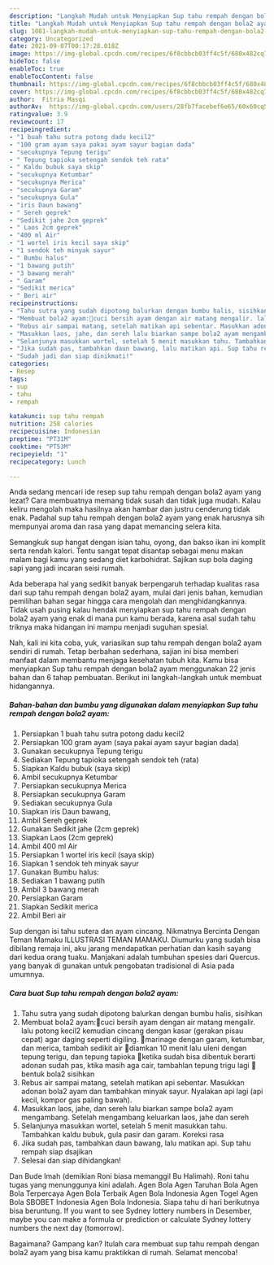 ```yaml
---
description: "Langkah Mudah untuk Menyiapkan Sup tahu rempah dengan bola2 ayam yang Lezat"
title: "Langkah Mudah untuk Menyiapkan Sup tahu rempah dengan bola2 ayam yang Lezat"
slug: 1081-langkah-mudah-untuk-menyiapkan-sup-tahu-rempah-dengan-bola2-ayam-yang-lezat
category: Uncategorized
date: 2021-09-07T00:17:28.018Z
image: https://img-global.cpcdn.com/recipes/6f8cbbcb03ff4c5f/680x482cq70/sup-tahu-rempah-dengan-bola2-ayam-foto-resep-utama.jpg
hideToc: false
enableToc: true
enableTocContent: false
thumbnail: https://img-global.cpcdn.com/recipes/6f8cbbcb03ff4c5f/680x482cq70/sup-tahu-rempah-dengan-bola2-ayam-foto-resep-utama.jpg
cover: https://img-global.cpcdn.com/recipes/6f8cbbcb03ff4c5f/680x482cq70/sup-tahu-rempah-dengan-bola2-ayam-foto-resep-utama.jpg
author:  Fitria Masqi
authorAv:  https://img-global.cpcdn.com/users/28fb7facebef6e65/60x60cq50/avatar.jpg
ratingvalue: 3.9
reviewcount: 17
recipeingredient:
- "1 buah tahu sutra potong dadu kecil2"
- "100 gram ayam saya pakai ayam sayur bagian dada"
- "secukupnya Tepung terigu"
- " Tepung tapioka setengah sendok teh rata"
- " Kaldu bubuk saya skip"
- "secukupnya Ketumbar"
- "secukupnya Merica"
- "secukupnya Garam"
- "secukupnya Gula"
- "iris Daun bawang"
- " Sereh geprek"
- "Sedikit jahe 2cm geprek"
- " Laos 2cm geprek"
- "400 ml Air"
- "1 wortel iris kecil saya skip"
- "1 sendok teh minyak sayur"
- " Bumbu halus"
- "1 bawang putih"
- "3 bawang merah"
- " Garam"
- "Sedikit merica"
- " Beri air"
recipeinstructions:
- "Tahu sutra yang sudah dipotong balurkan dengan bumbu halis, sisihkan"
- "Membuat bola2 ayam:🍓cuci bersih ayam dengan air matang mengalir. lalu potong kecil2 kemudian cincang dengan kasar (gerakan pisau cepat) agar daging seperti digiling. 🍓marinage dengan garam, ketumbar, dan merica, tambah sedikit air 🍓diamkan 10 menit lalu uleni dengan tepung terigu, dan tepung tapioka 🍓ketika sudah bisa dibentuk berarti adonan sudah pas, ktika masih aga cair, tambahlan tepung trigu lagi 🍓bentuk bola2 sisihkan"
- "Rebus air sampai matang, setelah matikan api sebentar. Masukkan adonan bola2 ayam dan tambahkan minyak sayur. Nyalakan api lagi (api kecil, kompor gas paling bawah)."
- "Masukkan laos, jahe, dan sereh lalu biarkan sampe bola2 ayam mengambang. Setelah mengambang keluarkan laos, jahe dan sereh"
- "Selanjunya masukkan wortel, setelah 5 menit masukkan tahu. Tambahkan kaldu bubuk, gula pasir dan garam. Koreksi rasa"
- "Jika sudah pas, tambahkan daun bawang, lalu matikan api. Sup tahu rempah siap dsajikan"
- "Sudah jadi dan siap dinikmati!"
categories:
- Resep
tags:
- sup
- tahu
- rempah

katakunci: sup tahu rempah 
nutrition: 258 calories
recipecuisine: Indonesian
preptime: "PT31M"
cooktime: "PT53M"
recipeyield: "1"
recipecategory: Lunch

---
```



Anda sedang mencari ide resep sup tahu rempah dengan bola2 ayam yang lezat? Cara membuatnya memang tidak susah dan tidak juga mudah. Kalau keliru mengolah maka hasilnya akan hambar dan justru cenderung tidak enak. Padahal sup tahu rempah dengan bola2 ayam yang enak harusnya sih mempunyai aroma dan rasa yang dapat memancing selera kita.


Semangkuk sup hangat dengan isian tahu, oyong, dan bakso ikan ini komplit serta rendah kalori. Tentu sangat tepat disantap sebagai menu makan malam bagi kamu yang sedang diet karbohidrat. Sajikan sup bola daging sapi yang jadi incaran seisi rumah.

Ada beberapa hal yang sedikit banyak berpengaruh terhadap kualitas rasa dari sup tahu rempah dengan bola2 ayam, mulai dari jenis bahan, kemudian pemilihan bahan segar hingga cara mengolah dan menghidangkannya. Tidak usah pusing kalau hendak menyiapkan sup tahu rempah dengan bola2 ayam yang enak di mana pun kamu berada, karena asal sudah tahu triknya maka hidangan ini mampu menjadi suguhan spesial.


Nah, kali ini kita coba, yuk, variasikan sup tahu rempah dengan bola2 ayam sendiri di rumah. Tetap berbahan sederhana, sajian ini bisa memberi manfaat dalam membantu menjaga kesehatan tubuh kita. Kamu bisa menyiapkan Sup tahu rempah dengan bola2 ayam menggunakan 22 jenis bahan dan 6 tahap pembuatan. Berikut ini langkah-langkah untuk membuat hidangannya.

<!--inarticleads1-->

##### Bahan-bahan dan bumbu yang digunakan dalam menyiapkan Sup tahu rempah dengan bola2 ayam:

1. Persiapkan 1 buah tahu sutra potong dadu kecil2
1. Persiapkan 100 gram ayam (saya pakai ayam sayur bagian dada)
1. Gunakan secukupnya Tepung terigu
1. Sediakan  Tepung tapioka setengah sendok teh (rata)
1. Siapkan  Kaldu bubuk (saya skip)
1. Ambil secukupnya Ketumbar
1. Persiapkan secukupnya Merica
1. Persiapkan secukupnya Garam
1. Sediakan secukupnya Gula
1. Siapkan iris Daun bawang,
1. Ambil  Sereh geprek
1. Gunakan Sedikit jahe (2cm geprek)
1. Siapkan  Laos (2cm geprek)
1. Ambil 400 ml Air
1. Persiapkan 1 wortel iris kecil (saya skip)
1. Siapkan 1 sendok teh minyak sayur
1. Gunakan  Bumbu halus:
1. Sediakan 1 bawang putih
1. Ambil 3 bawang merah
1. Persiapkan  Garam
1. Siapkan Sedikit merica
1. Ambil  Beri air


Sup dengan isi tahu sutera dan ayam cincang. Nikmatnya Bercinta Dengan Teman Mamaku ILLUSTRASI TEMAN MAMAKU. Diumurku yang sudah bisa dibilang remaja ini, aku jarang mendapatkan perhatian dan kasih sayang dari kedua orang tuaku. Manjakani adalah tumbuhan spesies dari Quercus. yang banyak di gunakan untuk pengobatan tradisional di Asia pada umumnya. 

<!--inarticleads2-->

##### Cara buat Sup tahu rempah dengan bola2 ayam:

1. Tahu sutra yang sudah dipotong balurkan dengan bumbu halis, sisihkan
1. Membuat bola2 ayam:🍓cuci bersih ayam dengan air matang mengalir. lalu potong kecil2 kemudian cincang dengan kasar (gerakan pisau cepat) agar daging seperti digiling. 🍓marinage dengan garam, ketumbar, dan merica, tambah sedikit air 🍓diamkan 10 menit lalu uleni dengan tepung terigu, dan tepung tapioka 🍓ketika sudah bisa dibentuk berarti adonan sudah pas, ktika masih aga cair, tambahlan tepung trigu lagi 🍓bentuk bola2 sisihkan
1. Rebus air sampai matang, setelah matikan api sebentar. Masukkan adonan bola2 ayam dan tambahkan minyak sayur. Nyalakan api lagi (api kecil, kompor gas paling bawah).
1. Masukkan laos, jahe, dan sereh lalu biarkan sampe bola2 ayam mengambang. Setelah mengambang keluarkan laos, jahe dan sereh
1. Selanjunya masukkan wortel, setelah 5 menit masukkan tahu. Tambahkan kaldu bubuk, gula pasir dan garam. Koreksi rasa
1. Jika sudah pas, tambahkan daun bawang, lalu matikan api. Sup tahu rempah siap dsajikan
1. Selesai dan siap dihidangkan!

Dan Bude Imah (demikian Roni biasa memanggil Bu Halimah). Roni tahu tugas yang menunggunya kini adalah. Agen Bola Agen Taruhan Bola Agen Bola Terpercaya Agen Bola Terbaik Agen Bola Indonesia Agen Togel Agen Bola SBOBET Indonesia Agen Bola Indonesia. Siapa tahu di hari berikutnya bisa beruntung. If you want to see Sydney lottery numbers in Desember, maybe you can make a formula or prediction or calculate Sydney lottery numbers the next day (tomorrow). 

Bagaimana? Gampang kan? Itulah cara membuat sup tahu rempah dengan bola2 ayam yang bisa kamu praktikkan di rumah. Selamat mencoba!
